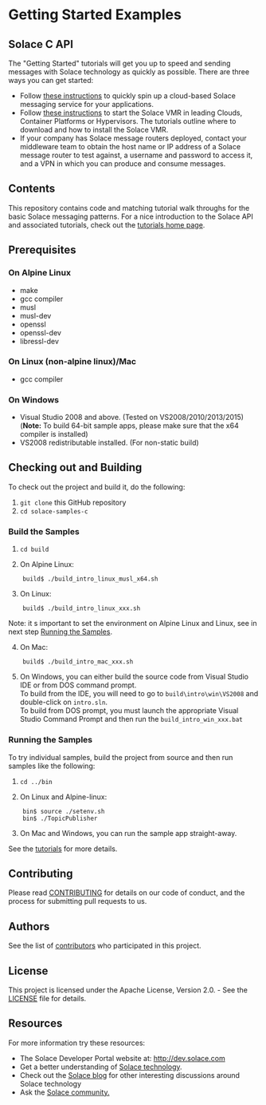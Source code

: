 # Getting Started Examples
## Solace C API

The "Getting Started" tutorials will get you up to speed and sending messages with Solace technology as quickly as possible. There are three ways you can get started:

- Follow [these instructions](https://cloud.solace.com/learn/group_getting_started/ggs_signup.html) to quickly spin up a cloud-based Solace messaging service for your applications.
- Follow [these instructions](https://docs.solace.com/Solace-SW-Broker-Set-Up/Setting-Up-SW-Brokers.htm) to start the Solace VMR in leading Clouds, Container Platforms or Hypervisors. The tutorials outline where to download and how to install the Solace VMR.
- If your company has Solace message routers deployed, contact your middleware team to obtain the host name or IP address of a Solace message router to test against, a username and password to access it, and a VPN in which you can produce and consume messages.

## Contents

This repository contains code and matching tutorial walk throughs for the basic Solace messaging patterns. For a nice introduction to the Solace API and associated tutorials, check out the [tutorials home page](https://dev.solace.com/samples/solace-samples-c/).

## Prerequisites ##

### On Alpine Linux
- make
- gcc compiler
- musl
- musl-dev
- openssl
- openssl-dev
- libressl-dev

### On Linux (non-alpine linux)/Mac
- gcc compiler

### On Windows
- Visual Studio 2008 and above. (Tested on VS2008/2010/2013/2015)  
  (**Note:** To build 64-bit sample apps, please make sure that the x64 compiler is installed)
- VS2008 redistributable installed. (For non-static build)

## Checking out and Building

To check out the project and build it, do the following:

  1. `git clone` this GitHub repository
  2. `cd solace-samples-c`
 
### Build the Samples

1. `cd build`  

2. On Alpine Linux:
```
    build$ ./build_intro_linux_musl_x64.sh
```
3. On Linux:  
```
    build$ ./build_intro_linux_xxx.sh
```
Note: it s important to set the environment on Alpine Linux and Linux, see in next step [Running the Samples](#running-the-samples).

4. On Mac:
```
    build$ ./build_intro_mac_xxx.sh
```
5. On Windows, you can either build the source code from Visual Studio IDE or from DOS command prompt.   
To build from the IDE, you will need to go to `build\intro\win\VS2008` and double-click on `intro.sln`.  
To build from DOS prompt, you must launch the appropriate Visual Studio Command Prompt and then run the `build_intro_win_xxx.bat`

### Running the Samples

To try individual samples, build the project from source and then run samples like the following:

1. `cd ../bin`

2. On Linux and Alpine-linux:
```
    bin$ source ./setenv.sh
    bin$ ./TopicPublisher
```

3. On Mac and Windows, you can run the sample app straight-away.  

See the [tutorials](https://dev.solace.com/samples/solace-samples-c/) for more details.

## Contributing

Please read [CONTRIBUTING](CONTRIBUTING.md) for details on our code of conduct, and the process for submitting pull requests to us.

## Authors

See the list of [contributors](https://github.com/SolaceSamples/solace-samples-c/contributors) who participated in this project.

## License

This project is licensed under the Apache License, Version 2.0. - See the [LICENSE](LICENSE) file for details.

## Resources

For more information try these resources:

- The Solace Developer Portal website at: http://dev.solace.com
- Get a better understanding of [Solace technology](https://solace.com/products/tech/).
- Check out the [Solace blog](http://dev.solace.com/blog/) for other interesting discussions around Solace technology
- Ask the [Solace community.](https://solace.community/)
